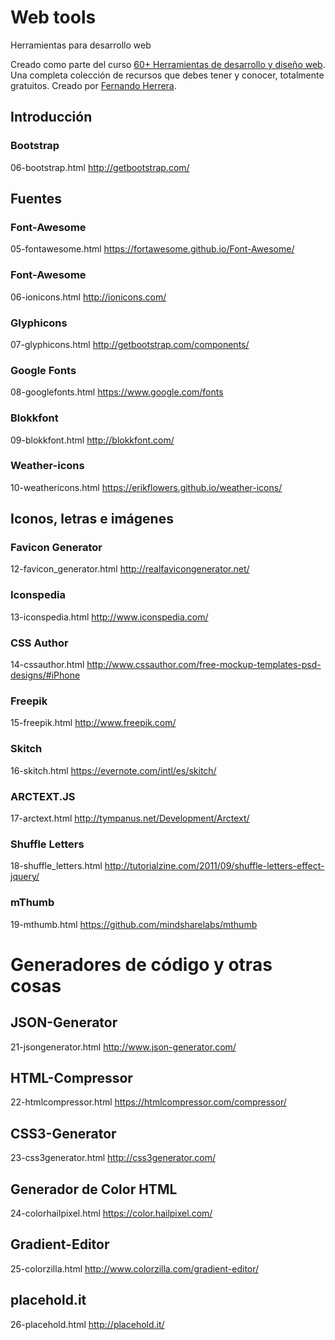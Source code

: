 # Web tools
Herramientas para desarrollo web

Creado como parte del curso [60+ Herramientas de desarrollo y diseño web](https://www.udemy.com/recursos-web-plugins-y-utilidades).
Una completa colección de recursos que debes tener y conocer, totalmente gratuitos.
Creado por [Fernando Herrera](https://www.udemy.com/recursos-web-plugins-y-utilidades/#instructor-1).

## Introducción

### Bootstrap
06-bootstrap.html
http://getbootstrap.com/

## Fuentes

### Font-Awesome
05-fontawesome.html
https://fortawesome.github.io/Font-Awesome/

### Font-Awesome
06-ionicons.html
http://ionicons.com/

### Glyphicons
07-glyphicons.html
http://getbootstrap.com/components/

### Google Fonts
08-googlefonts.html
https://www.google.com/fonts

### Blokkfont
09-blokkfont.html
http://blokkfont.com/

### Weather-icons
10-weathericons.html
https://erikflowers.github.io/weather-icons/

## Iconos, letras e imágenes

### Favicon Generator
12-favicon_generator.html
http://realfavicongenerator.net/

### Iconspedia
13-iconspedia.html
http://www.iconspedia.com/

### CSS Author
14-cssauthor.html
http://www.cssauthor.com/free-mockup-templates-psd-designs/#iPhone

### Freepik
15-freepik.html
http://www.freepik.com/

### Skitch
16-skitch.html
https://evernote.com/intl/es/skitch/

### ARCTEXT.JS
17-arctext.html
http://tympanus.net/Development/Arctext/

### Shuffle Letters
18-shuffle_letters.html
http://tutorialzine.com/2011/09/shuffle-letters-effect-jquery/

### mThumb
19-mthumb.html
https://github.com/mindsharelabs/mthumb

# Generadores de código y otras cosas

## JSON-Generator
21-jsongenerator.html
http://www.json-generator.com/

## HTML-Compressor
22-htmlcompressor.html
https://htmlcompressor.com/compressor/

## CSS3-Generator
23-css3generator.html
http://css3generator.com/

## Generador de Color HTML
24-colorhailpixel.html
https://color.hailpixel.com/

## Gradient-Editor
25-colorzilla.html
http://www.colorzilla.com/gradient-editor/

## placehold.it
26-placehold.html
http://placehold.it/
